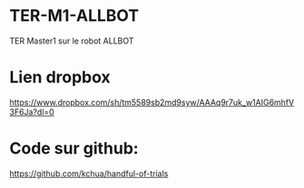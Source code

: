 # TER-M1-ALLBOT
TER Master1 sur le robot ALLBOT


# Lien dropbox
https://www.dropbox.com/sh/tm5589sb2md9syw/AAAq9r7uk_w1AIG6mhfV3F6Ja?dl=0

# Code sur github:
https://github.com/kchua/handful-of-trials
